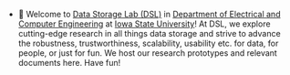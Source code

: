 - 👋 Welcome to [Data Storage Lab (DSL)](https://www.ece.iastate.edu/~mai/lab/dsl.html "Data Storage Lab") in [Department of Electrical and Computer Engineering](https://www.ece.iastate.edu/ "ECE") at [Iowa State University](https://www.iastate.edu/ "ISU")! At DSL, we explore cutting-edge research in all things data storage and strive to advance the robustness, trustworthiness, scalability, usability etc. for data, for people, or just for fun. We host our research prototypes and relevant documents here. Have fun! 
